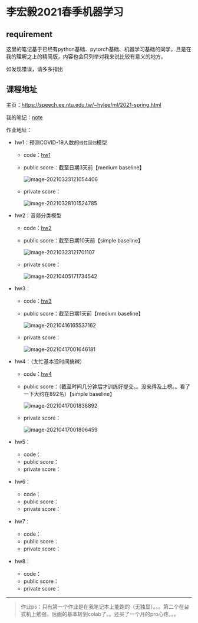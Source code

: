 # 李宏毅2021春季机器学习

## requirement

这里的笔记基于已经有python基础、pytorch基础、机器学习基础的同学，且是在我的理解之上的精简版，内容也会只列举对我来说比较有意义的地方。

如发现错误，请多多指出

## 课程地址

主页：https://speech.ee.ntu.edu.tw/~hylee/ml/2021-spring.html

我的笔记：[note](./李宏毅机器学习.md)

作业地址：

- hw1：预测COVID-19人数的`线性回归`模型

  - code：[hw1](./hw/hw1hw1.ipynb)

  - public score：截至日期3天前【medium baseline】

    ![image-20210323121054406](https://yumytest.oss-cn-chengdu.aliyuncs.com/img/image-20210323121054406.png)

  - private score：

    ![image-20210328101524785](https://yumytest.oss-cn-chengdu.aliyuncs.com/img/image-20210328101524785.png)

- hw2：音频分类模型

  - code：[hw2](./hw/hw2hw2.ipynb)

  - public score：截至日期10天前【simple baseline】

    ![image-20210323121701107](https://yumytest.oss-cn-chengdu.aliyuncs.com/img/image-20210323121701107.png)

  - private score：

    ![image-20210405171734542](https://yumytest.oss-cn-chengdu.aliyuncs.com/img/image-20210405171734542.png)

- hw3：

  - code：[hw3](./hw/hw3hw3.ipynb)

  - public score：截至日期1天前【medium baseline】

    ![image-20210416165537162](https://yumytest.oss-cn-chengdu.aliyuncs.com/img/image-20210416165537162.png)

  - private score：

    ![image-20210417001646181](https://yumytest.oss-cn-chengdu.aliyuncs.com/img/image-20210417001646181.png)
    
    

- hw4：（太忙基本没时间搞辣）

  - code：[hw4](./hw/hw4hw4.ipynb)
  
  - public score：（截至时间几分钟后才训练好提交。。没来得及上榜。。看了一下大约在892名）【simple baseline】
  
    ![image-20210417001838892](https://yumytest.oss-cn-chengdu.aliyuncs.com/img/image-20210417001838892.png)
  
  - private score：
  
    ![image-20210417001806459](https://yumytest.oss-cn-chengdu.aliyuncs.com/img/image-20210417001806459.png)
  
- hw5：

  - code：
  - public score：
  - private score：

- hw6：

  - code：
  - public score：
  - private score：
- hw7：

  - code：
  - public score：
  - private score：
- hw8：

  - code：
  - public score：
  - private score：





---

> 作业ps：只有第一个作业是在我笔记本上能跑的（无独显）。。。第二个在台式机上勉强，后面的基本转到colab了。。还买了一个月的pro心疼。。。